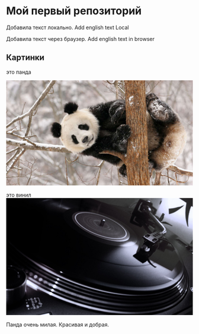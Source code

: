 # Мой первый репозиторий

Добавила текст локально. Add english text Local

Добавила текст через браузер. Add english text in browser





## Картинки 
это панда

![это панда](panda.jpeg)

это винил
![это винил](vinil.jpeg)

Панда очень милая. Красивая и добрая.